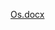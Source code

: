 [Os.docx](https://github.com/Ameychopde/-Multi_Programming_Operating-System_MOS_project-/files/10435245/Os.docx)
